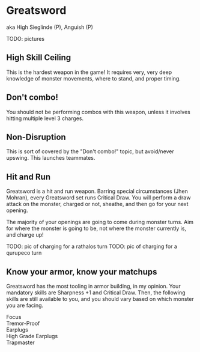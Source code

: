 # Greatsword

aka High Sieglinde (P), Anguish (P)

TODO: pictures

## High Skill Ceiling
This is the hardest weapon in the game! It requires very, very deep knowledge of monster movements, where to stand, and proper timing.

## Don't combo!
You should not be performing combos with this weapon, unless it involves hitting multiple level 3 charges. 

## Non-Disruption
This is sort of covered by the "Don't combo!" topic, but avoid/never upswing. This launches teammates.

## Hit and Run
Greatsword is a hit and run weapon. Barring special circumstances (Jhen Mohran), every Greatsword set runs Critical Draw. You will perform a draw attack on the monster, charged or not, sheathe, and then go for your next opening.

The majority of your openings are going to come during monster turns. Aim for where the monster is going to be, not where the monster currently is, and charge up!

TODO: pic of charging for a rathalos turn
TODO: pic of charging for a qurupeco turn


## Know your armor, know your matchups
Greatsword has the most tooling in armor building, in my opinion. Your mandatory skills are Sharpness +1 and Critical Draw. Then, the following skills are still available to you, and you should vary based on which monster you are facing.

Focus  
Tremor-Proof  
Earplugs  
High Grade Earplugs  
Trapmaster
